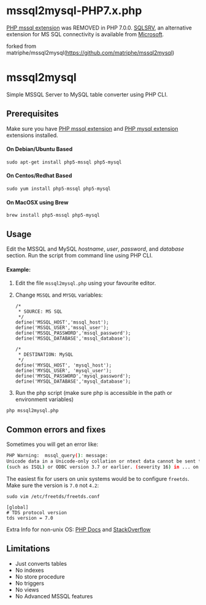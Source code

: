 # mssql2mysql-PHP7.x.php #
[PHP mssql extension](http://php.net/manual/en/book.mssql.php) was REMOVED in PHP 7.0.0. 
[SQLSRV](https://www.php.net/manual/en/intro.sqlsrv.php), an alternative extension for MS SQL connectivity is available from [Microsoft](http://msdn.microsoft.com/en-us/sqlserver/ff657782.aspx).


forked from matriphe/mssql2mysql(https://github.com/matriphe/mssql2mysql)

# mssql2mysql #

Simple MSSQL Server to MySQL table converter using PHP CLI.

## Prerequisites ##

Make sure you have [PHP mssql extension](http://php.net/manual/en/book.mssql.php) and [PHP mysql extension](http://php.net/manual/en/book.mysql.php) extensions installed.

#### On Debian/Ubuntu Based

`sudo apt-get install php5-mssql php5-mysql`

#### On Centos/Redhat Based

`sudo yum install php5-mssql php5-mysql`

#### On MacOSX using Brew

`brew install php5-mssql php5-mysql`

## Usage ##

Edit the MSSQL and MySQL *hostname*, *user*, *password*, and *database* section. Run the script from command line using PHP CLI.

#### Example:

1. Edit the file `mssql2mysql.php` using your favourite editor.

2. Change `MSSQL` and `MYSQL` variables:

    ```
    /*
     * SOURCE: MS SQL
     */
    define('MSSQL_HOST','mssql_host');
    define('MSSQL_USER','mssql_user');
    define('MSSQL_PASSWORD','mssql_password');
    define('MSSQL_DATABASE','mssql_database');

    /*
     * DESTINATION: MySQL
     */
    define('MYSQL_HOST', 'mysql_host');
    define('MYSQL_USER', 'mysql_user');
    define('MYSQL_PASSWORD','mysql_password');
    define('MYSQL_DATABASE','mysql_database');
    ```

3. Run the php script (make sure php is accessible in the path or environment variables)

  `php mssql2mysql.php`

## Common errors and fixes

Sometimes you will get an error like:

```bash
PHP Warning:  mssql_query(): message:
Unicode data in a Unicode-only collation or ntext data cannot be sent to clients using DB-Library
(such as ISQL) or ODBC version 3.7 or earlier. (severity 16) in ... on line 181
```

The easiest fix for users on unix systems would be to configure `freetds`. Make sure the version is `7.0` not `4.2`:

```
sudo vim /etc/freetds/freetds.conf

[global]
# TDS protocol version
tds version = 7.0
```

Extra Info for non-unix OS: [PHP Docs](http://php.net/manual/en/function.mssql-query.php) and [StackOverflow](http://stackoverflow.com/questions/5414890/mssql-query-issue-in-php-and-querying-text-data)

## Limitations ##

* Just converts tables
* No indexes
* No store procedure
* No triggers
* No views
* No Advanced MSSQL features

